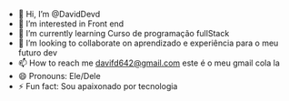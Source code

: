 - 👋 Hi, I’m @DavidDevd
- 👀 I’m interested in Front end
- 🌱 I’m currently learning Curso de programação fullStack
- 💞️ I’m looking to collaborate on aprendizado e experiência para o meu futuro dev
- 📫 How to reach me davifd642@gmail.com este é o meu gmail cola la
- 😄 Pronouns: Ele/Dele
- ⚡ Fun fact: Sou apaixonado por tecnologia

<!---
DavidDevd/DavidDevd is a ✨ special ✨ repository because its `README.md` (this file) appears on your GitHub profile.
You can click the Preview link to take a look at your changes.
--->
